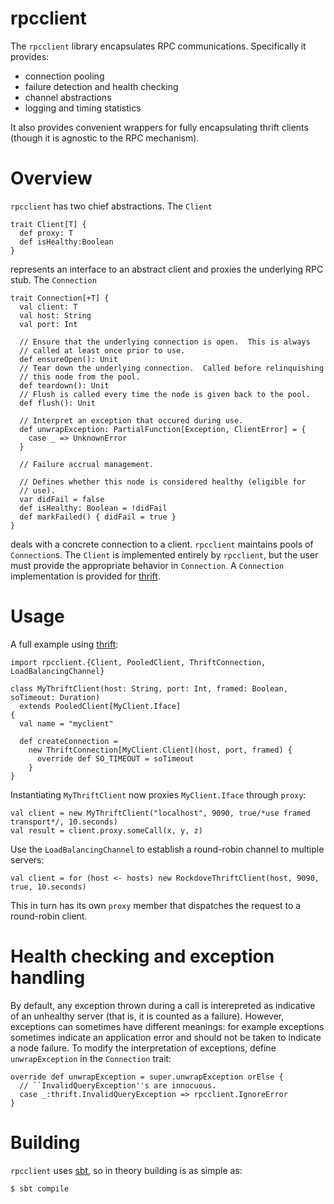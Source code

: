 # rpcclient

The `rpcclient` library encapsulates RPC communications. Specifically
it provides:

  - connection pooling
  - failure detection and health checking
  - channel abstractions
  - logging and timing statistics

It also provides convenient wrappers for fully encapsulating thrift
clients (though it is agnostic to the RPC mechanism).

# Overview

`rpcclient` has two chief abstractions. The `Client`

    trait Client[T] {
      def proxy: T
      def isHealthy:Boolean
    }

represents an interface to an abstract client and proxies the
underlying RPC stub. The `Connection`

    trait Connection[+T] {
      val client: T
      val host: String
      val port: Int
     
      // Ensure that the underlying connection is open.  This is always
      // called at least once prior to use.
      def ensureOpen(): Unit
      // Tear down the underlying connection.  Called before relinquishing
      // this node from the pool.
      def teardown(): Unit
      // Flush is called every time the node is given back to the pool.
      def flush(): Unit
     
      // Interpret an exception that occured during use.
      def unwrapException: PartialFunction[Exception, ClientError] = {
        case _ => UnknownError
      }
     
      // Failure accrual management.
     
      // Defines whether this node is considered healthy (eligible for
      // use).
      var didFail = false
      def isHealthy: Boolean = !didFail
      def markFailed() { didFail = true }
    }

deals with a concrete connection to a client. `rpcclient` maintains
pools of `Connection`s. The `Client` is implemented entirely by
`rpcclient`, but the user must provide the appropriate behavior in
`Connection`. A `Connection` implementation is provided for
[thrift](http://incubator.apache.org/thrift/).

# Usage

A full example using [thrift](http://incubator.apache.org/thrift/):

    import rpcclient.{Client, PooledClient, ThriftConnection, LoadBalancingChannel}

    class MyThriftClient(host: String, port: Int, framed: Boolean, soTimeout: Duration)
      extends PooledClient[MyClient.Iface]
    {
      val name = "myclient"

      def createConnection =
        new ThriftConnection[MyClient.Client](host, port, framed) {
          override def SO_TIMEOUT = soTimeout
        }
    }

Instantiating `MyThriftClient` now proxies `MyClient.Iface` through
`proxy`:

    val client = new MyThriftClient("localhost", 9090, true/*use framed transport*/, 10.seconds)
    val result = client.proxy.someCall(x, y, z)

Use the `LoadBalancingChannel` to establish a round-robin channel to
multiple servers:

    val client = for (host <- hosts) new RockdoveThriftClient(host, 9090, true, 10.seconds)

This in turn has its own `proxy` member that dispatches the request to
a round-robin client.

# Health checking and exception handling

By default, any exception thrown during a call is interepreted as
indicative of an unhealthy server (that is, it is counted as a
failure). However, exceptions can sometimes have different meanings:
for example exceptions sometimes indicate an application error and
should not be taken to indicate a node failure. To modify the
interpretation of exceptions, define `unwrapException` in the
`Connection` trait:

    override def unwrapException = super.unwrapException orElse {
      // ``InvalidQueryException''s are innocuous.
      case _:thrift.InvalidQueryException => rpcclient.IgnoreError
    }

# Building

`rpcclient` uses [sbt](http://code.google.com/p/simple-build-tool/),
so in theory building is as simple as:

    $ sbt compile
